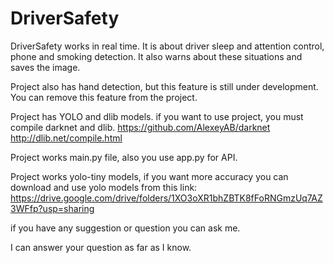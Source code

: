 # DriverSafety

DriverSafety works in real time. It is about driver sleep and attention control, phone and smoking detection. It also warns about these situations and saves the image.

Project also has hand detection, but this feature is still under development. You can remove this feature from the project.

Project has YOLO and dlib models. if you want to use project, you must compile darknet and dlib.
<https://github.com/AlexeyAB/darknet>
<http://dlib.net/compile.html>

Project works main.py file, also you use app.py for API.

Project works yolo-tiny models, if you want more accuracy you can download and use yolo models from this link:
<https://drive.google.com/drive/folders/1XO3oXR1bhZBTK8fFoRNGmzUq7AZ3WFfp?usp=sharing>

if you have any suggestion or question you can ask me.

I can answer your question as far as I know.
